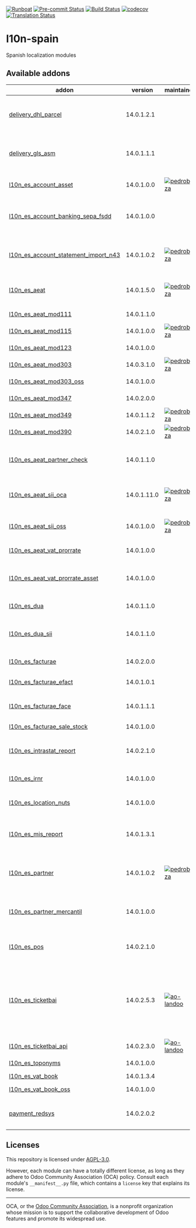 
[![Runboat](https://img.shields.io/badge/runboat-Try%20me-875A7B.png)](https://runboat.odoo-community.org/builds?repo=OCA/l10n-spain&target_branch=14.0)
[![Pre-commit Status](https://github.com/OCA/l10n-spain/actions/workflows/pre-commit.yml/badge.svg?branch=14.0)](https://github.com/OCA/l10n-spain/actions/workflows/pre-commit.yml?query=branch%3A14.0)
[![Build Status](https://github.com/OCA/l10n-spain/actions/workflows/test.yml/badge.svg?branch=14.0)](https://github.com/OCA/l10n-spain/actions/workflows/test.yml?query=branch%3A14.0)
[![codecov](https://codecov.io/gh/OCA/l10n-spain/branch/14.0/graph/badge.svg)](https://codecov.io/gh/OCA/l10n-spain)
[![Translation Status](https://translation.odoo-community.org/widgets/l10n-spain-14-0/-/svg-badge.svg)](https://translation.odoo-community.org/engage/l10n-spain-14-0/?utm_source=widget)

<!-- /!\ do not modify above this line -->

# l10n-spain

Spanish localization modules

<!-- /!\ do not modify below this line -->

<!-- prettier-ignore-start -->

[//]: # (addons)

Available addons
----------------
addon | version | maintainers | summary
--- | --- | --- | ---
[delivery_dhl_parcel](delivery_dhl_parcel/) | 14.0.1.2.1 |  | Delivery Carrier implementation for DHL Parcel using their API
[delivery_gls_asm](delivery_gls_asm/) | 14.0.1.1.1 |  | Delivery Carrier implementation for GLS with ASMRed API
[l10n_es_account_asset](l10n_es_account_asset/) | 14.0.1.0.0 | [![pedrobaeza](https://github.com/pedrobaeza.png?size=30px)](https://github.com/pedrobaeza) | Gestión de activos fijos para España
[l10n_es_account_banking_sepa_fsdd](l10n_es_account_banking_sepa_fsdd/) | 14.0.1.0.0 |  | Account Banking Sepa - FSDD (Anticipos de crédito)
[l10n_es_account_statement_import_n43](l10n_es_account_statement_import_n43/) | 14.0.1.0.2 | [![pedrobaeza](https://github.com/pedrobaeza.png?size=30px)](https://github.com/pedrobaeza) | Importación de extractos bancarios españoles (Norma 43)
[l10n_es_aeat](l10n_es_aeat/) | 14.0.1.5.0 | [![pedrobaeza](https://github.com/pedrobaeza.png?size=30px)](https://github.com/pedrobaeza) | Modulo base para declaraciones de la AEAT
[l10n_es_aeat_mod111](l10n_es_aeat_mod111/) | 14.0.1.1.0 |  | AEAT modelo 111
[l10n_es_aeat_mod115](l10n_es_aeat_mod115/) | 14.0.1.0.0 | [![pedrobaeza](https://github.com/pedrobaeza.png?size=30px)](https://github.com/pedrobaeza) | AEAT modelo 115
[l10n_es_aeat_mod123](l10n_es_aeat_mod123/) | 14.0.1.0.0 |  | AEAT modelo 123
[l10n_es_aeat_mod303](l10n_es_aeat_mod303/) | 14.0.3.1.0 | [![pedrobaeza](https://github.com/pedrobaeza.png?size=30px)](https://github.com/pedrobaeza) | AEAT modelo 303
[l10n_es_aeat_mod303_oss](l10n_es_aeat_mod303_oss/) | 14.0.1.0.0 |  | AEAT modelo 303 - OSS
[l10n_es_aeat_mod347](l10n_es_aeat_mod347/) | 14.0.2.0.0 |  | AEAT modelo 347
[l10n_es_aeat_mod349](l10n_es_aeat_mod349/) | 14.0.1.1.2 | [![pedrobaeza](https://github.com/pedrobaeza.png?size=30px)](https://github.com/pedrobaeza) | AEAT modelo 349
[l10n_es_aeat_mod390](l10n_es_aeat_mod390/) | 14.0.2.1.0 | [![pedrobaeza](https://github.com/pedrobaeza.png?size=30px)](https://github.com/pedrobaeza) | AEAT modelo 390
[l10n_es_aeat_partner_check](l10n_es_aeat_partner_check/) | 14.0.1.1.0 |  | AEAT - Comprobación de Calidad de datos identificativos
[l10n_es_aeat_sii_oca](l10n_es_aeat_sii_oca/) | 14.0.1.11.0 | [![pedrobaeza](https://github.com/pedrobaeza.png?size=30px)](https://github.com/pedrobaeza) | Suministro Inmediato de Información en el IVA
[l10n_es_aeat_sii_oss](l10n_es_aeat_sii_oss/) | 14.0.1.0.0 | [![pedrobaeza](https://github.com/pedrobaeza.png?size=30px)](https://github.com/pedrobaeza) | Suministro Inmediato de Información en el IVA: OSS
[l10n_es_aeat_vat_prorrate](l10n_es_aeat_vat_prorrate/) | 14.0.1.0.0 |  | AEAT - Prorrata de IVA
[l10n_es_aeat_vat_prorrate_asset](l10n_es_aeat_vat_prorrate_asset/) | 14.0.1.0.0 |  | AEAT - Prorrata de IVA - Extensión para los activos
[l10n_es_dua](l10n_es_dua/) | 14.0.1.1.0 |  | Importaciones con DUA
[l10n_es_dua_sii](l10n_es_dua_sii/) | 14.0.1.1.0 |  | Suministro Inmediato de Información de importaciones con DUA
[l10n_es_facturae](l10n_es_facturae/) | 14.0.2.0.0 |  | Creación de Factura-e
[l10n_es_facturae_efact](l10n_es_facturae_efact/) | 14.0.1.0.1 |  | Envío de Factura-e a e.FACT
[l10n_es_facturae_face](l10n_es_facturae_face/) | 14.0.1.1.1 |  | Envío de Factura-e a FACe
[l10n_es_facturae_sale_stock](l10n_es_facturae_sale_stock/) | 14.0.1.0.0 |  | Entregas en Factura-e
[l10n_es_intrastat_report](l10n_es_intrastat_report/) | 14.0.2.1.0 |  | Spanish Intrastat Product Declaration
[l10n_es_irnr](l10n_es_irnr/) | 14.0.1.0.0 |  | Retenciones IRNR (No residentes)
[l10n_es_location_nuts](l10n_es_location_nuts/) | 14.0.1.0.0 |  | NUTS specific options for Spain
[l10n_es_mis_report](l10n_es_mis_report/) | 14.0.1.3.1 |  | Plantillas MIS Builder para informes contables españoles
[l10n_es_partner](l10n_es_partner/) | 14.0.1.0.2 | [![pedrobaeza](https://github.com/pedrobaeza.png?size=30px)](https://github.com/pedrobaeza) | Adaptación de los clientes, proveedores y bancos para España
[l10n_es_partner_mercantil](l10n_es_partner_mercantil/) | 14.0.1.0.0 |  | Añade los datos del registro mercantil a la empresa
[l10n_es_pos](l10n_es_pos/) | 14.0.2.1.0 |  | Punto de venta adaptado a la legislación española
[l10n_es_ticketbai](l10n_es_ticketbai/) | 14.0.2.5.3 | [![ao-landoo](https://github.com/ao-landoo.png?size=30px)](https://github.com/ao-landoo) | Declaración de todas las operaciones de venta realizadas por las personas y entidades que desarrollan actividades económicas
[l10n_es_ticketbai_api](l10n_es_ticketbai_api/) | 14.0.2.3.0 | [![ao-landoo](https://github.com/ao-landoo.png?size=30px)](https://github.com/ao-landoo) | TicketBAI - API
[l10n_es_toponyms](l10n_es_toponyms/) | 14.0.1.0.0 |  | Topónimos españoles
[l10n_es_vat_book](l10n_es_vat_book/) | 14.0.1.3.4 |  | Libro de IVA
[l10n_es_vat_book_oss](l10n_es_vat_book_oss/) | 14.0.1.0.0 |  | Libro de IVA OSS
[payment_redsys](payment_redsys/) | 14.0.2.0.2 |  | Payment Acquirer: Redsys Implementation

[//]: # (end addons)

<!-- prettier-ignore-end -->

## Licenses

This repository is licensed under [AGPL-3.0](LICENSE).

However, each module can have a totally different license, as long as they adhere to Odoo Community Association (OCA)
policy. Consult each module's `__manifest__.py` file, which contains a `license` key
that explains its license.

----
OCA, or the [Odoo Community Association](http://odoo-community.org/), is a nonprofit
organization whose mission is to support the collaborative development of Odoo features
and promote its widespread use.

